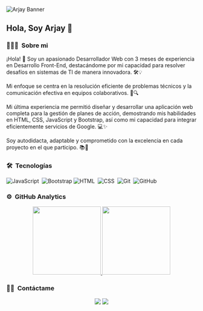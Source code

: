 ![Arjay Banner](https://github.com/arjay-layn/arjay-layn/assets/149443470/4526a5f4-4d8b-4861-a5f5-1ca595aa54d1)

<h2>Hola, Soy Arjay 👋</h2>

### 👨🏻‍💻 &nbsp;Sobre mi

¡Hola! 👋 Soy un apasionado Desarrollador Web con 3 meses de experiencia en Desarrollo Front-End, destacándome por mi capacidad para resolver desafíos en sistemas de TI de manera innovadora. 🛠️💡

Mi enfoque se centra en la resolución eficiente de problemas técnicos y la comunicación efectiva en equipos colaborativos. 🤝🔍

Mi última experiencia me permitió diseñar y desarrollar una aplicación web completa para la gestión de planes de acción, demostrando mis habilidades en HTML, CSS, JavaScript y Bootstrap, así como mi capacidad para integrar eficientemente servicios de Google. 💻✨

Soy autodidacta, adaptable y comprometido con la excelencia en cada proyecto en el que participo. 📚🎯

### 🛠 &nbsp;Tecnologías
![JavaScript](https://img.shields.io/badge/-JavaScript-05122A?style=flat&logo=javascript)&nbsp;
![Bootstrap](https://img.shields.io/badge/-Bootstrap-05122A?style=flat&logo=bootstrap&logoColor=563D7C)
![HTML](https://img.shields.io/badge/-HTML-05122A?style=flat&logo=HTML5)&nbsp;
![CSS](https://img.shields.io/badge/-CSS-05122A?style=flat&logo=CSS3&logoColor=1572B6)&nbsp;
![Git](https://img.shields.io/badge/-Git-05122A?style=flat&logo=git)&nbsp;
![GitHub](https://img.shields.io/badge/-GitHub-05122A?style=flat&logo=github)&nbsp;

### ⚙️ &nbsp;GitHub Analytics

<p align="center">
<a href="https://github.com/AVS1508">
  <img height="180em" src="https://github-readme-stats-eight-theta.vercel.app/api?username=arjay-layn&show_icons=true&theme=algolia&include_all_commits=true&count_private=true"/>
  <img height="180em" src="https://github-readme-stats-eight-theta.vercel.app/api/top-langs/?username=arjay-layn&layout=compact&langs_count=8&theme=algolia"/>
</a>
</p>

### 🤝🏻 &nbsp;Contáctame

<p align="center">
<a href="https://www.linkedin.com/in/arjay-layn/"><img src="https://img.shields.io/badge/-Arjaya%20Escajadillo-0077B5?style=flat&logo=Linkedin&logoColor=white"/></a>
<a href="mailto:arjay.layn@gmail.com"><img src="https://img.shields.io/badge/-arjay.layn@gmail.com-D14836?style=flat&logo=Gmail&logoColor=white"/></a>
</p>
